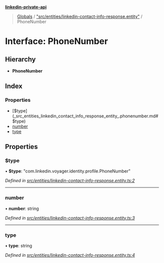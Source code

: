 **[linkedin-private-api](../README.md)**

> [Globals](../globals.md) / ["src/entities/linkedin-contact-info-response.entity"](../modules/_src_entities_linkedin_contact_info_response_entity_.md) / PhoneNumber

# Interface: PhoneNumber

## Hierarchy

* **PhoneNumber**

## Index

### Properties

* [$type](_src_entities_linkedin_contact_info_response_entity_.phonenumber.md#$type)
* [number](_src_entities_linkedin_contact_info_response_entity_.phonenumber.md#number)
* [type](_src_entities_linkedin_contact_info_response_entity_.phonenumber.md#type)

## Properties

### $type

•  **$type**: \"com.linkedin.voyager.identity.profile.PhoneNumber\"

*Defined in [src/entities/linkedin-contact-info-response.entity.ts:2](https://github.com/cosiall/linkedin-private-api/blob/803c213/src/entities/linkedin-contact-info-response.entity.ts#L2)*

___

### number

•  **number**: string

*Defined in [src/entities/linkedin-contact-info-response.entity.ts:3](https://github.com/cosiall/linkedin-private-api/blob/803c213/src/entities/linkedin-contact-info-response.entity.ts#L3)*

___

### type

•  **type**: string

*Defined in [src/entities/linkedin-contact-info-response.entity.ts:4](https://github.com/cosiall/linkedin-private-api/blob/803c213/src/entities/linkedin-contact-info-response.entity.ts#L4)*
